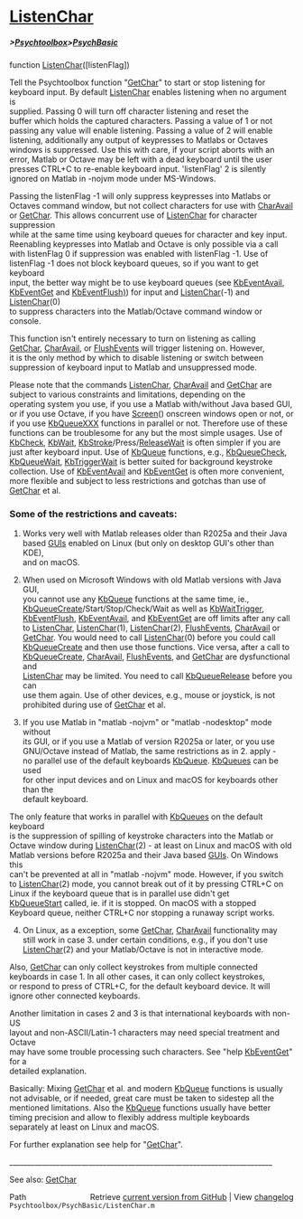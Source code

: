# [ListenChar](ListenChar)
##### >[Psychtoolbox](Psychtoolbox)>[PsychBasic](PsychBasic)

function [ListenChar](ListenChar)([listenFlag])  
  
Tell the Psychtoolbox function "[GetChar](GetChar)" to start or stop listening for  
keyboard input. By default [ListenChar](ListenChar) enables listening when no argument is  
supplied. Passing 0 will turn off character listening and reset the  
buffer which holds the captured characters. Passing a value of 1 or not  
passing any value will enable listening. Passing a value of 2 will enable  
listening, additionally any output of keypresses to Matlabs or Octaves  
windows is suppressed. Use this with care, if your script aborts with an  
error, Matlab or Octave may be left with a dead keyboard until the user  
presses CTRL+C to re-enable keyboard input. 'listenFlag' 2 is silently  
ignored on Matlab in -nojvm mode under MS-Windows.  
  
Passing the listenFlag -1 will only suppress keypresses into Matlabs or  
Octaves command window, but not collect characters for use with [CharAvail](CharAvail)  
or [GetChar](GetChar). This allows concurrent use of [ListenChar](ListenChar) for character suppression  
while at the same time using keyboard queues for character and key input.  
Reenabling keypresses into Matlab and Octave is only possible via a call  
with listenFlag 0 if suppression was enabled with listenFlag -1. Use of  
listenFlag -1 does not block keyboard queues, so if you want to get keyboard  
input, the better way might be to use keyboard queues (see [KbEventAvail](KbEventAvail),  
[KbEventGet](KbEventGet) and [KbEventFlush)](KbEventFlush)) for input and [ListenChar](ListenChar)(-1) and [ListenChar](ListenChar)(0)  
to suppress characters into the Matlab/Octave command window or console.  
  
This function isn't entirely necessary to turn on listening as calling  
[GetChar](GetChar), [CharAvail](CharAvail), or [FlushEvents](FlushEvents) will trigger listening on. However,  
it is the only method by which to disable listening or switch between  
suppression of keyboard input to Matlab and unsuppressed mode.  
  
Please note that the commands [ListenChar](ListenChar), [CharAvail](CharAvail) and [GetChar](GetChar) are  
subject to various constraints and limitations, depending on the  
operating system you use, if you use a Matlab with/without Java based GUI,  
or if you use Octave, if you have [Screen](Screen)() onscreen windows open or not, or  
if you use [KbQueueXXX](KbQueueXXX) functions in parallel or not. Therefore use of these  
functions can be troublesome for any but the most simple usages. Use of  
[KbCheck](KbCheck), [KbWait](KbWait), [KbStroke](KbStroke)/Press/[ReleaseWait](ReleaseWait) is often simpler if you are  
just after keyboard input. Use of [KbQueue](KbQueue) functions, e.g., [KbQueueCheck](KbQueueCheck),  
[KbQueueWait](KbQueueWait), [KbTriggerWait](KbTriggerWait) is better suited for background keystroke  
collection. Use of [KbEventAvail](KbEventAvail) and [KbEventGet](KbEventGet) is often more convenient,  
more flexible and subject to less restrictions and gotchas than use of  
[GetChar](GetChar) et al.  
  
### Some of the restrictions and caveats:  
  
1. Works very well with Matlab releases older than R2025a and their Java  
based [GUIs](GUIs) enabled on Linux (but only on desktop GUI's other than KDE),  
and on macOS.  
  
2. When used on Microsoft Windows with old Matlab versions with Java GUI,  
you cannot use any [KbQueue](KbQueue) functions at the same time, ie.,  
[KbQueueCreate](KbQueueCreate)/Start/Stop/Check/Wait as well as [KbWaitTrigger](KbWaitTrigger),  
[KbEventFlush](KbEventFlush), [KbEventAvail](KbEventAvail), and [KbEventGet](KbEventGet) are off limits after any call  
to [ListenChar](ListenChar), [ListenChar](ListenChar)(1), [ListenChar](ListenChar)(2), [FlushEvents](FlushEvents), [CharAvail](CharAvail) or  
[GetChar](GetChar). You would need to call [ListenChar](ListenChar)(0) before you could call  
[KbQueueCreate](KbQueueCreate) and then use those functions. Vice versa, after a call to  
[KbQueueCreate](KbQueueCreate), [CharAvail](CharAvail), [FlushEvents](FlushEvents), and [GetChar](GetChar) are dysfunctional and  
[ListenChar](ListenChar) may be limited. You need to call [KbQueueRelease](KbQueueRelease) before you can  
use them again. Use of other devices, e.g., mouse or joystick, is not  
prohibited during use of [GetChar](GetChar) et al.  
  
3. If you use Matlab in "matlab -nojvm" or "matlab -nodesktop" mode without  
its GUI, or if you use a Matlab of version R2025a or later, or you use  
GNU/Octave instead of Matlab, the same restrictions as in 2. apply -  
no parallel use of the default keyboards [KbQueue](KbQueue). [KbQueues](KbQueues) can be used  
for other input devices and on Linux and macOS for keyboards other than the  
default keyboard.  
  
The only feature that works in parallel with [KbQueues](KbQueues) on the default keyboard  
is the suppression of spilling of keystroke characters into the Matlab or  
Octave window during [ListenChar](ListenChar)(2) - at least on Linux and macOS with old  
Matlab versions before R2025a and their Java based [GUIs](GUIs). On Windows this  
can't be prevented at all in "matlab -nojvm" mode. However, if you switch  
to [ListenChar](ListenChar)(2) mode, you cannot break out of it by pressing CTRL+C on  
Linux if the keyboard queue that is in parallel use didn't get  
[KbQueueStart](KbQueueStart) called, ie. if it is stopped. On macOS with a stopped  
Keyboard queue, neither CTRL+C nor stopping a runaway script works.  
  
4. On Linux, as a exception, some [GetChar](GetChar), [CharAvail](CharAvail) functionality may  
still work in case 3. under certain conditions, e.g., if you don't use  
[ListenChar](ListenChar)(2) and your Matlab/Octave is not in interactive mode.  
  
Also, [GetChar](GetChar) can only collect keystrokes from multiple connected  
keyboards in case 1. In all other cases, it can only collect keystrokes,  
or respond to press of CTRL+C, for the default keyboard device. It will  
ignore other connected keyboards.  
  
Another limitation in cases 2 and 3 is that international keyboards with non-US  
layout and non-ASCII/Latin-1 characters may need special treatment and Octave  
may have some trouble processing such characters. See "help [KbEventGet](KbEventGet)" for a  
detailed explanation.  
  
Basically: Mixing [GetChar](GetChar) et al. and modern [KbQueue](KbQueue) functions is usually  
not advisable, or if needed, great care must be taken to sidestep all the  
mentioned limitations. Also the [KbQueue](KbQueue) functions usually have better  
timing precision and allow to flexibly address multiple keyboards  
separately at least on Linux and macOS.  
  
  
For further explanation see help for "[GetChar](GetChar)".    
  
\_\_\_\_\_\_\_\_\_\_\_\_\_\_\_\_\_\_\_\_\_\_\_\_\_\_\_\_\_\_\_\_\_\_\_\_\_\_\_\_\_\_\_\_\_\_\_\_\_\_\_\_\_\_\_\_\_\_\_\_\_\_\_\_\_\_\_\_\_\_\_\_\_  
  
See also: [GetChar](GetChar)  




<div class="code_header" style="text-align:right;">
  <span style="float:left;">Path&nbsp;&nbsp;</span> <span class="counter">Retrieve <a href=
  "https://raw.github.com/Psychtoolbox-3/Psychtoolbox-3/beta/Psychtoolbox/PsychBasic/ListenChar.m">current version from GitHub</a> | View <a href=
  "https://github.com/Psychtoolbox-3/Psychtoolbox-3/commits/beta/Psychtoolbox/PsychBasic/ListenChar.m">changelog</a></span>
</div>
<div class="code">
  <code>Psychtoolbox/PsychBasic/ListenChar.m</code>
</div>

